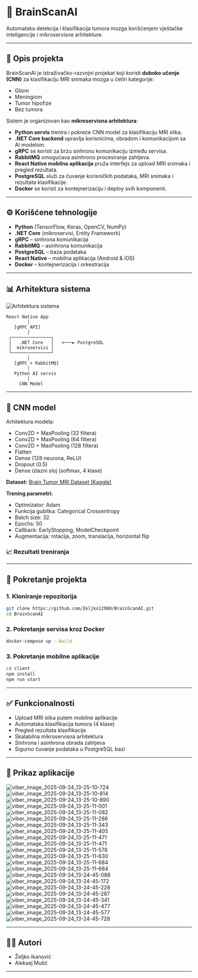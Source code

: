 # 🧠 BrainScanAI

Automatska detekcija i klasifikacija tumora mozga korišćenjem vještačke inteligencije i mikroservisne arhitekture.

---

## 📌 Opis projekta

BrainScanAI je istraživačko-razvojni projekat koji koristi **duboko učenje (CNN)** za klasifikaciju MRI snimaka mozga u četiri kategorije:

* Gliom
* Meningiom
* Tumor hipofize
* Bez tumora

Sistem je organizovan kao **mikroservisna arhitektura**:

* **Python servis** trenira i pokreće CNN model za klasifikaciju MRI slika.
* **.NET Core backend** upravlja korisnicima, obradom i komunikacijom sa AI modelom.
* **gRPC** se koristi za brzu sinhronu komunikaciju između servisa.
* **RabbitMQ** omogućava asinhrono procesiranje zahtjeva.
* **React Native mobilna aplikacija** pruža interfejs za upload MRI snimaka i pregled rezultata.
* **PostgreSQL** služi za čuvanje korisničkih podataka, MRI snimaka i rezultata klasifikacije.
* **Docker** se koristi za kontejnerizaciju i deploy svih komponenti.

---

## ⚙️ Korišćene tehnologije

* **Python** (TensorFlow, Keras, OpenCV, NumPy)
* **.NET Core** (mikroservisi, Entity Framework)
* **gRPC** – sinhrona komunikacija
* **RabbitMQ** – asinhrona komunikacija
* **PostgreSQL** – baza podataka
* **React Native** – mobilna aplikacija (Android & iOS)
* **Docker** – kontejnerizacija i orkestracija

---

## 📊 Arhitektura sistema

![Arhitektura sistema](putanja_do_slike)

```
React Native App
        │
   [gRPC API]
        │
 ┌───────────────┐
 │   .NET Core   │   <───► PostgreSQL
 │  mikroservisi │
 └───────────────┘
        │
   [gRPC + RabbitMQ]
        │
   Python AI servis
        │
     CNN Model
```

---

## 🧩 CNN model

Arhitektura modela:

* Conv2D + MaxPooling (32 filtera)
* Conv2D + MaxPooling (64 filtera)
* Conv2D + MaxPooling (128 filtera)
* Flatten
* Dense (128 neurona, ReLU)
* Dropout (0.5)
* Dense izlazni sloj (softmax, 4 klase)

**Dataset:** [Brain Tumor MRI Dataset (Kaggle)](https://www.kaggle.com/datasets)

**Trening parametri:**

* Optimizator: Adam
* Funkcija gubitka: Categorical Crossentropy
* Batch size: 32
* Epochs: 50
* Callback: EarlyStopping, ModelCheckpoint
* Augmentacija: rotacija, zoom, translacija, horizontal flip

### 📈 Rezultati treniranja


---

## 🚀 Pokretanje projekta

### 1. Kloniranje repozitorija

```bash
git clone https://github.com/Zeljko12980/BrainScanAI.git
cd BrainScanAI
```

### 2. Pokretanje servisa kroz Docker

```bash
docker-compose up --build
```

### 3. Pokretanje mobilne aplikacije

```bash
cd client
npm install
npm run start
```

---

## ✅ Funkcionalnosti

* Upload MRI slika putem mobilne aplikacije
* Automatska klasifikacija tumora (4 klase)
* Pregled rezultata klasifikacije
* Skalabilna mikroservisna arhitektura
* Sinhrona i asinhrona obrada zahtjeva
* Sigurno čuvanje podataka u PostgreSQL bazi

---

## 📱 Prikaz aplikacije
![viber_image_2025-09-24_13-25-10-724](https://github.com/user-attachments/assets/652fd059-ed4a-4efe-a66d-64cc30c8b552)
![viber_image_2025-09-24_13-25-10-814](https://github.com/user-attachments/assets/4cdcf5bd-ae74-442c-9dbd-693ad53ccf10)
![viber_image_2025-09-24_13-25-10-890](https://github.com/user-attachments/assets/e65fd8f1-f450-4699-b4d9-24693fd42059)
![viber_image_2025-09-24_13-25-11-001](https://github.com/user-attachments/assets/43c95804-c1be-4c7f-90e3-5427f2698d71)
![viber_image_2025-09-24_13-25-11-082](https://github.com/user-attachments/assets/35fe91a4-b2dc-4d92-abef-f90f8fcbaefc)
![viber_image_2025-09-24_13-25-11-286](https://github.com/user-attachments/assets/d1b69e26-740a-4ec7-97db-6e9686a02b90)
![viber_image_2025-09-24_13-25-11-343](https://github.com/user-attachments/assets/195cde31-60d8-4baa-9380-010f1130b115)
![viber_image_2025-09-24_13-25-11-405](https://github.com/user-attachments/assets/ac9aee47-2ec2-4c9a-b1a6-1040ec87512e)
![viber_image_2025-09-24_13-25-11-471](https://github.com/user-attachments/assets/c9410fc4-b9ca-47df-9a71-01c419c6324a)
![viber_image_2025-09-24_13-25-11-471](https://github.com/user-attachments/assets/ae8a1429-e922-454e-8622-fd2cc2c54c96)
![viber_image_2025-09-24_13-25-11-578](https://github.com/user-attachments/assets/2b19dcfe-f2d1-44b6-8538-5100f5307a16)
![viber_image_2025-09-24_13-25-11-630](https://github.com/user-attachments/assets/5dfb8a4f-416f-4849-be33-63201d3cb977)
![viber_image_2025-09-24_13-25-11-684](https://github.com/user-attachments/assets/dac0919a-8bd4-49cb-a7be-53a8896e300b)
![viber_image_2025-09-24_13-25-11-684](https://github.com/user-attachments/assets/855d7a91-61f2-4ffe-88da-6135aa3a8f1c)
![viber_image_2025-09-24_13-24-45-088](https://github.com/user-attachments/assets/1817d481-e4e2-4ee1-9cdd-0b4d226624da)
![viber_image_2025-09-24_13-24-45-172](https://github.com/user-attachments/assets/41bb0f5d-b0fb-4f92-9c8a-76f3a79cc1e3)
![viber_image_2025-09-24_13-24-45-228](https://github.com/user-attachments/assets/b3d2996b-70ec-4942-abc7-082e4529189b)
![viber_image_2025-09-24_13-24-45-287](https://github.com/user-attachments/assets/a6f6af82-b0e3-48f7-912f-03518c68c0b2)
![viber_image_2025-09-24_13-24-45-341](https://github.com/user-attachments/assets/eb9e6c17-b8cd-480a-89c9-e20ce82bf907)
![viber_image_2025-09-24_13-24-45-477](https://github.com/user-attachments/assets/ca8481b2-c5da-4319-b7c1-3f21cfad34b0)
![viber_image_2025-09-24_13-24-45-577](https://github.com/user-attachments/assets/df491b72-6f72-4b9a-962c-659636343690)
![viber_image_2025-09-24_13-24-45-728](https://github.com/user-attachments/assets/9580390a-2cde-490f-a3b9-5b2c3bdd8d6c)



---

## 👨‍💻 Autori

* Željko Ikanović
* Aleksej Mutić


---
